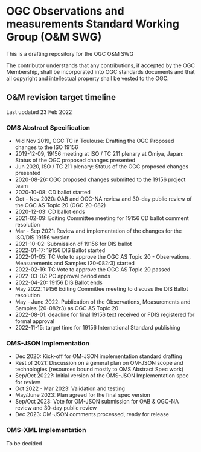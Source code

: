 # OGC Observations and measurements Standard Working Group (O&M SWG)
This is a drafting repository for the OGC O&amp;M SWG

The contributor understands that any contributions, if accepted by the OGC Membership, shall be incorporated into OGC standards documents and that all copyright and intellectual property shall be vested to the OGC.

## O&M revision target timeline
Last updated 23 Feb 2022

### OMS Abstract Specification
* Mid Nov 2019, OGC TC in Toulouse: Drafting the OGC Proposed changes to the ISO 19156
* 2019-12-09, 19156 meeting at ISO / TC 211 plenary at Omiya, Japan: Status of the OGC proposed  changes presented
* Jun 2020, ISO / TC 211 plenary: Status of the OGC proposed changes presented
* 2020-08-26: OGC proposed changes submitted to the 19156 project team
* 2020-10-08: CD ballot started
* Oct - Nov 2020: OAB and OGC-NA review and 30-day public review of the OGC AS Topic 20 (OGC 20-082)
* 2020-12-03: CD ballot ends
* 2021-02-09: Editing Committee meeting for 19156 CD ballot comment resolution
* Mar - Sep 2021: Review and implementation of the changes for the ISO/DIS 19156 version
* 2021-10-02: Submission of 19156 for DIS ballot
* 2022-01-17: 19156 DIS Ballot started
* 2022-01-05: TC Vote to approve the OGC AS Topic 20 - Observations, Measurements and Samples (20-082r3) started
* 2022-02-19: TC Vote to approve the OGC AS Topic 20 passed
* 2022-03-07: PC approval period ends
* 2022-04-20: 19156 DIS Ballot ends
* May 2022: 19156 Editing Committee meeting to discuss the DIS Ballot resolution
* May - June 2022: Publication of the Observations, Measurements and Samples (20-082r3) as OGC AS Topic 20
* 2022-08-01: deadline for final 19156 text received or FDIS registered for formal approval
* 2022-11-15: target time for 19156 International Standard publishing

### OMS-JSON Implementation
* Dec 2020: Kick-off for OM-JSON implementation standard drafting
* Rest of 2021: Discussion on a general plan on OM-JSON scope and technologies (resources bound mostly to OMS Abstract Spec work)
* Sep/Oct 2022?: Initial version of the OMS-JSON Implementation spec for review
* Oct 2022 - Mar 2023: Validation and testing
* May/June 2023: Plan agreed for the final spec version
* Sep/Oct 2023: Vote for OM-JSON submission for OAB & OGC-NA review and 30-day public review
* Dec 2023: OM-JSON comments processed, ready for release

### OMS-XML Implementation

To be decided
